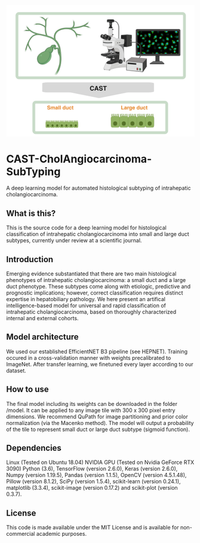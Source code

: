 ![CAST](CAST.jpeg)


# CAST-CholAngiocarcinoma-SubTyping
A deep learning model for automated histological subtyping of intrahepatic cholangiocarcinoma.

## What is this?
This is the source code for a deep learning model for histological classification of intrahepatic cholangiocarcinoma into small and large duct subtypes, currently under review at a scientific journal.

## Introduction
Emerging evidence substantiated that there are two main histological phenotypes of intrahepatic cholangiocarcinoma: a small duct and a large duct phenotype. These subtypes come along with etiologic, predictive and prognostic implications; however, correct classification requires distinct expertise in hepatobiliary pathology. We here present an artifical intelligence-based model for universal and rapid classification of intrahepatic cholangiocarcinoma, based on thoroughly characterized internal and external cohorts.

## Model architecture
We used our established EfficientNET B3 pipeline (see HEPNET). Training occured in a cross-validation manner with weights precalibrated to ImageNet. After transfer learning, we finetuned every layer according to our dataset.

## How to use
The final model including its weights can be downloaded in the folder /model. It can be applied to any image tile with 300 x 300 pixel entry dimensions. We recommend QuPath for image partitioning and prior color normalization (via the Macenko method). The model will output a probability of the tile to represent small duct or large duct subtype (sigmoid function).

## Dependencies
Linux (Tested on Ubuntu 18.04)
NVIDIA GPU (Tested on Nvidia GeForce RTX 3090)
Python (3.6), TensorFlow (version 2.6.0), Keras (version 2.6.0), Numpy (version 1.19.5), Pandas (version 1.1.5), OpenCV (version 4.5.1.48), Pillow (version 8.1.2), SciPy (version 1.5.4), scikit-learn (version 0.24.1), matplotlib (3.3.4), scikit-image (version 0.17.2) and scikit-plot (version 0.3.7).

## License
This code is made available under the MIT License and is available for non-commercial academic purposes.
